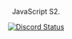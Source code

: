 <p align="center">
    JavaScript S2.
</p>

<p align="center">
  <a href="https://discord.com/users/806626442100211712" target="_blank">
    <img src="https://lanyard.cnrad.dev/api/806626442100211712?bg=1e2228&borderRadius=5px" alt="Discord Status"/>
    </a>
</p>
